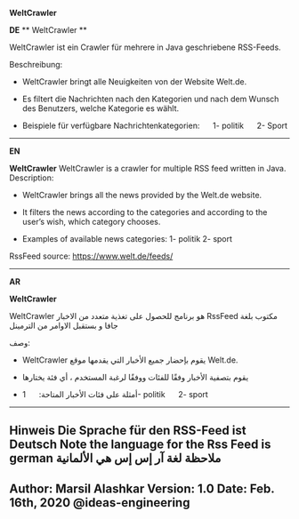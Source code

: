  **WeltCrawler**

**DE**
** WeltCrawler **

WeltCrawler ist ein Crawler für mehrere in Java geschriebene RSS-Feeds.


Beschreibung:

- WeltCrawler bringt alle Neuigkeiten von der Website Welt.de.
- Es filtert die Nachrichten nach den Kategorien und nach dem Wunsch des Benutzers, welche Kategorie es wählt.

- Beispiele für verfügbare Nachrichtenkategorien:
     1- politik
     2- Sport

--------------------------------------------------------------------------------------------------------------------------------------------

**EN**

**WeltCrawler** 
WeltCrawler is a crawler for multiple RSS feed  written in Java.
Description:

- WeltCrawler brings all the news provided by the Welt.de website.
- It filters the news according to the categories and according to the user’s wish, which category chooses.

- Examples of available news categories:
    1- politik
    2- sport



RssFeed source: https://www.welt.de/feeds/

--------------------------------------------------------------------------------------------------------------------------------------------

**AR**


**WeltCrawler** 

WeltCrawler هو برنامج للحصول على تغذية متعدد من الاخبار RssFeed 
مكتوب بلغة جافا و بستقبل الاوامر من الترمينل


وصف:

- WeltCrawler 
يقوم بإحضار جميع الأخبار التي يقدمها موقع 
Welt.de.

- يقوم بتصفية الأخبار وفقًا للفئات ووفقًا لرغبة المستخدم ، أي فئة يختارها

- أمثلة على فئات الأخبار المتاحة:
     1- politik
     2- sport
--------------------------------------------------------------------------------------------------------------------------------------------
**Hinweis**
Die Sprache für den RSS-Feed ist Deutsch
**Note**
the language for the Rss Feed is german
**ملاحظة**
لغة آر إس إس هي الألمانية
--------------------------------------------------------------------------------------------------------------------------------------------

Author: Marsil Alashkar
Version: 1.0
Date: Feb. 16th, 2020
@ideas-engineering
--------------------------------------------------------------------------------------------------------------------------------------------